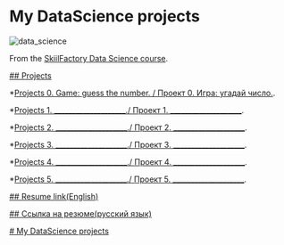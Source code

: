 

# My DataScience projects

![data_science](https://user-images.githubusercontent.com/70801558/154906602-2e7ef38e-63b5-46eb-a9f5-0406f6407359.png)


From the [SkiilFactory Data Science course](https://skillfactory.ru/data-science).


[## Projects](https://github.com/Denis-python/VS_code.git)

*[Projects 0. Game: guess the number. / Проект 0. Игра: угадай число.](https://github.com/Denis-python/VS_code/tree/main/Project_0).

*[Projects 1. ____________________./ Проект 1. ____________________]().

*[Projects 2. ____________________./ Проект 2. ____________________]().

*[Projects 3. ____________________./ Проект 3. ____________________]().

*[Projects 4. ____________________./ Проект 4. ____________________]().

*[Projects 5. ____________________./ Проект 5. ____________________]().

[## Resume link(English)](https://ekaterinburg.hh.ru/applicant/resumes/view?resume=749682abff09b44d0c0039ed1f506846477376)

[## Ссылка на резюме(русский язык)](https://ekaterinburg.hh.ru/applicant/resumes/view?resume=749682abff09b44d0c0039ed1f506846477376)

[# My DataScience projects](https://user-images.githubusercontent.com/70801558/154906602-2e7ef38e-63b5-46eb-a9f5-0406f6407359.png)
